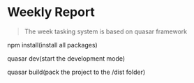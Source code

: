 # Weekly Report  

> The week tasking system is based on quasar framework


npm install(install all packages)

quasar dev(start the development mode)

quasar build(pack the project to the /dist folder)
